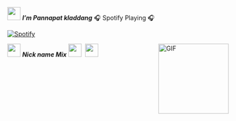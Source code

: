 
<img src="https://media.giphy.com/media/ObNTw8Uzwy6KQ/giphy.gif" width="30px">&nbsp;***I’m Pannapat kladdang***
 🎧 Spotify Playing 🎧

[![Spotify](https://novatorem.bgstatic.vercel.app/api/spotify)](https://open.spotify.com/user/11153360645)

<img src="https://media.giphy.com/media/ObNTw8Uzwy6KQ/giphy.gif" width="30px">&nbsp;***Nick name Mix***
<img src="https://media.giphy.com/media/ObNTw8Uzwy6KQ/giphy.gif" width="30px">&nbsp;
<img src="https://media.giphy.com/media/ObNTw8Uzwy6KQ/giphy.gif" width="30px">&nbsp;
<img align="right" alt="GIF" height="160px" src="https://media.giphy.com/media/Ah3zHH7hvsSB2/giphy.gif" />



<!---
Pannapatkladdang/Pannapatkladdang is a ✨ special ✨ repository because its `README.md` (this file) appears on your GitHub profile.
You can click the Preview link to take a look at your changes.
--->
